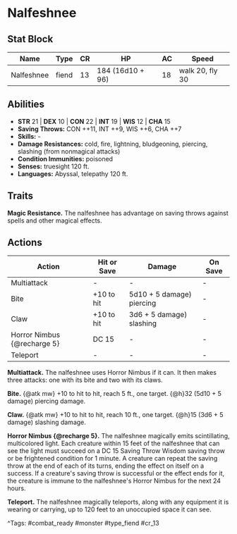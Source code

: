 # Nalfeshnee

## Stat Block

| Name | Type | CR | HP | AC | Speed |
|------|------|----|----|----|-------|
| Nalfeshnee | fiend | 13 | 184 (16d10 + 96) | 18 | walk 20, fly 30 |

## Abilities

- **STR** 21 | **DEX** 10 | **CON** 22 | **INT** 19 | **WIS** 12 | **CHA** 15
- **Saving Throws:** CON ++11, INT ++9, WIS ++6, CHA ++7  
- **Skills:** -  
- **Damage Resistances:** cold, fire, lightning, bludgeoning, piercing, slashing (from nonmagical attacks)  
- **Condition Immunities:** poisoned  
- **Senses:** truesight 120 ft.  
- **Languages:** Abyssal, telepathy 120 ft.

## Traits

**Magic Resistance.** The nalfeshnee has advantage on saving throws against spells and other magical effects.


## Actions

| Action | Hit or Save | Damage | On Save |
|--------|--------------|--------|----------|
| Multiattack | - | - | - |
| Bite | +10 to hit | 5d10 + 5 damage) piercing | - |
| Claw | +10 to hit | 3d6 + 5 damage) slashing | - |
| Horror Nimbus {@recharge 5} | DC 15 | - | - |
| Teleport | - | - | - |

**Multiattack.** The nalfeshnee uses Horror Nimbus if it can. It then makes three attacks: one with its bite and two with its claws.

**Bite.** {@atk mw} +10 to hit to hit, reach 5 ft., one target. {@h}32 (5d10 + 5 damage) piercing damage.

**Claw.** {@atk mw} +10 to hit to hit, reach 10 ft., one target. {@h}15 (3d6 + 5 damage) slashing damage.

**Horror Nimbus {@recharge 5}.** The nalfeshnee magically emits scintillating, multicolored light. Each creature within 15 feet of the nalfeshnee that can see the light must succeed on a DC 15 Saving Throw Wisdom saving throw or be frightened condition for 1 minute. A creature can repeat the saving throw at the end of each of its turns, ending the effect on itself on a success. If a creature's saving throw is successful or the effect ends for it, the creature is immune to the nalfeshnee's Horror Nimbus for the next 24 hours.

**Teleport.** The nalfeshnee magically teleports, along with any equipment it is wearing or carrying, up to 120 feet to an unoccupied space it can see.


^Tags: #combat_ready #monster #type_fiend #cr_13